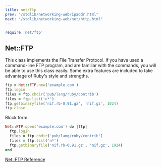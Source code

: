 ```yaml
---
title: net/ftp
prev: "/stdlib/networking-web/ipaddr.html"
next: "/stdlib/networking-web/net/http.html"
---
```



```ruby
require 'net/ftp'
```

## Net::FTP

This class implements the File Transfer Protocol. If you have used a
command-line FTP program, and are familiar with the commands, you will
be able to use this class easily. Some extra features are included to
take advantage of Ruby's style and strengths.


```ruby
ftp = Net::FTP.new('example.com')
ftp.login
files = ftp.chdir('pub/lang/ruby/contrib')
files = ftp.list('n*')
ftp.getbinaryfile('nif.rb-0.91.gz', 'nif.gz', 1024)
ftp.close
```

Block form:


```ruby
Net::FTP.open('example.com') do |ftp|
  ftp.login
  files = ftp.chdir('pub/lang/ruby/contrib')
  files = ftp.list('n*')
  ftp.getbinaryfile('nif.rb-0.91.gz', 'nif.gz', 1024)
end
```

<a
href='https://ruby-doc.org/stdlib-2.5.0/libdoc/net/ftp/rdoc/Net::FTP.html'
class='ruby-doc remote' target='_blank'>Net::FTP Reference</a>

